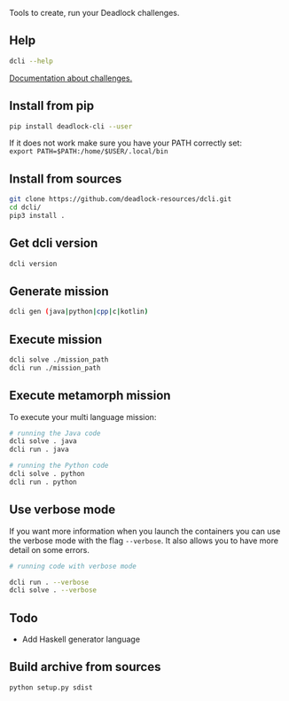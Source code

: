 Tools to create, run your Deadlock challenges.

## Help
```bash
dcli --help
```

[Documentation about challenges.](https://deadlock-resources.github.io/challenge-documentation)

## Install from pip
```bash
pip install deadlock-cli --user
```
If it does not work make sure you have your PATH correctly set:  
`export PATH=$PATH:/home/$USER/.local/bin`

## Install from sources
```bash
git clone https://github.com/deadlock-resources/dcli.git
cd dcli/
pip3 install .
```
## Get dcli version
```bash
dcli version
```

## Generate mission
```bash
dcli gen (java|python|cpp|c|kotlin)
```

## Execute mission
```bash
dcli solve ./mission_path
dcli run ./mission_path
```
## Execute metamorph mission
To execute your multi language mission:
```bash
# running the Java code
dcli solve . java
dcli run . java

# running the Python code
dcli solve . python
dcli run . python
```

## Use verbose mode
If you want more information when you launch the containers you can use the verbose mode with the flag `--verbose`. It also allows you to have more detail on some errors.

```bash
# running code with verbose mode

dcli run . --verbose
dcli solve . --verbose
```

## Todo
* Add Haskell generator language


## Build archive from sources
```bash
python setup.py sdist
```


